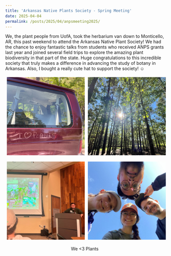 ```yaml
---
title: 'Arkansas Native Plants Society - Spring Meeting'
date: 2025-04-04
permalink: /posts/2025/04/anpsmeeting2025/
---
```


We, the plant people from UofA, took the herbarium van down to Monticello, AR, this past weekend to attend the Arkansas Native Plant Society! We had the chance to enjoy fantastic talks from students who received ANPS grants last year and joined several field trips to explore the amazing plant biodiversity in that part of the state. Huge congratulations to this incredible society that truly makes a difference in advancing the study of botany in Arkansas. Also, I bought a really cute hat to support the society! ☺️

<div style="display: grid; grid-template-columns: repeat(2, 1fr); gap: 10px;">
  <img src="/images/anps1.jpg" width="375" style="margin: 5px;" >
  <img src="/images/anps2.jpeg" width="375" style="margin: 5px;" >
  <img src="/images/anps3.jpeg" width="375" style="margin: 5px;" >
  <img src="/images/anps4.jpeg" width="375" style="margin: 5px;" >  
</div>

<div style="text-align: center; margin-top: 15px;">
  We <3 Plants
</div>

